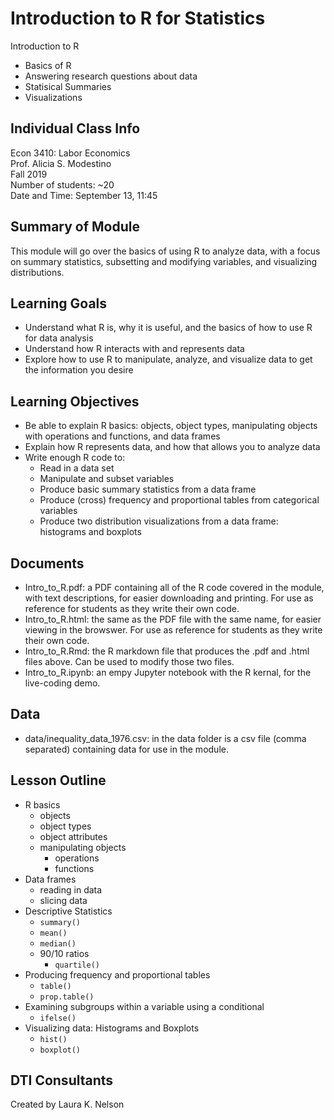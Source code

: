 # Introduction to R for Statistics 

Introduction to R
- Basics of R
- Answering research questions about data 
- Statisical Summaries
- Visualizations

## Individual Class Info
Econ 3410: Labor Economics
<br>
Prof. Alicia S. Modestino
<br>
Fall 2019
<br>
Number of students: ~20
<br>
Date and Time: September 13, 11:45
<br>

## Summary of Module
This module will go over the basics of using R to analyze data, with a focus on summary statistics, subsetting and modifying variables, and visualizing distributions. 

## Learning Goals
* Understand what R is, why it is useful, and the basics of how to use R for data analysis
* Understand how R interacts with and represents data
* Explore how to use R to manipulate, analyze, and visualize data to get the information you desire

## Learning Objectives
* Be able to explain R basics: objects, object types, manipulating objects with operations and functions, and data frames
* Explain how R represents data, and how that allows you to analyze data
* Write enough R code to:
  * Read in a data set
  * Manipulate and subset variables
  * Produce basic summary statistics from a data frame
  * Produce (cross) frequency and proportional tables from categorical variables
  * Produce two distribution visualizations from a data frame: histograms and boxplots
  
## Documents

* Intro\_to_R.pdf: a PDF containing all of the R code covered in the module, with text descriptions, for easier downloading and printing. For use as reference for students as they write their own code.
* Intro\_to_R.html: the same as the PDF file with the same name, for easier viewing in the browswer. For use as reference for students as they write their own code.
* Intro\_to_R.Rmd: the R markdown file that produces the .pdf and .html files above. Can be used to modify those two files.
* Intro\_to_R.ipynb: an empy Jupyter notebook with the R kernal, for the live-coding demo.

## Data

* data/inequality\_data_1976.csv: in the data folder is a csv file (comma separated) containing data for use in the module.

## Lesson Outline

* R basics
  * objects
  * object types
  * object attributes
  * manipulating objects
    * operations
    * functions
* Data frames
  * reading in data
  * slicing data
* Descriptive Statistics
  * `summary()`
  * `mean()`
  * `median()`
  * 90/10 ratios
    * `quartile()`
* Producing frequency and proportional tables
  * `table()`
  * `prop.table()`
* Examining subgroups within a variable using a conditional
  * `ifelse()`
* Visualizing data: Histograms and Boxplots
  * `hist()`
  * `boxplot()`
  
  
## DTI Consultants
Created by Laura K. Nelson
